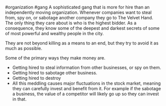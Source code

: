 #organization #gang
A sophisticated gang that is more for hire than an independently moving organization. Whenever companies want to steal from, spy on, or sabotage another company they go to The Velvet Hand. The only thing they care about is who is the highest bidder. As a consequence, they know some of the deepest and darkest secrets of some of most powerful and wealthy people in the city.

They are not beyond killing as a means to an end, but they try to avoid it as much as possible.

Some of the primary ways they make money are.
- Getting hired to steal information from other businesses, or spy on them.
- Getting hired to sabotage other business.
- Getting hired to destroy 
- All this meddling causes major fluctuations in the stock market, meaning they can carefully invest and benefit from it. For example if the sabotage a business, the value of a competitor will likely go up so they can invest in that.